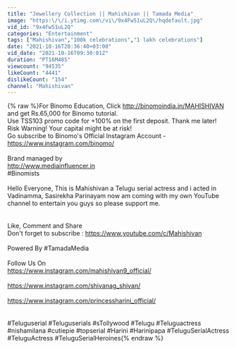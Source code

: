 ```yaml
---
title: "Jewellery Collection || Mahishivan || Tamada Media"
image: "https:\/\/i.ytimg.com\/vi\/9x4Fw51uL2Q\/hqdefault.jpg"
vid_id: "9x4Fw51uL2Q"
categories: "Entertainment"
tags: ["Mahishivan","100k celebrations","1 lakh celebrations"]
date: "2021-10-16T20:36:40+03:00"
vid_date: "2021-10-16T09:30:01Z"
duration: "PT16M48S"
viewcount: "94535"
likeCount: "4441"
dislikeCount: "154"
channel: "Mahishivan"
---
```

{% raw %}For Binomo Education, Click <a rel="nofollow" target="blank" href="http://binomoindia.in/MAHISHIVAN">http://binomoindia.in/MAHISHIVAN</a><br />and get Rs.65,000 for Binomo tutorial.<br />Use TSS103 promo code for +100% on the first deposit. Thank me later!  <br />Risk Warning! Your capital might be at risk!<br />Go subscribe to Binomo's Official Instagram Account - <a rel="nofollow" target="blank" href="https://www.instagram.com/binomo/">https://www.instagram.com/binomo/</a><br /><br />Brand managed by<br /><a rel="nofollow" target="blank" href="http://www.mediainfluencer.in">http://www.mediainfluencer.in</a><br />#Binomists<br /><br />Hello Everyone, This is Mahishivan a Telugu serial actress and i acted in Vadinamma, Sasirekha Parinayam now am coming with my own YouTube channel to entertain you guys so please support me.<br /><br /><br />Like, Comment and Share <br />Don't forget to subscribe : <a rel="nofollow" target="blank" href="https://www.youtube.com/c/Mahishivan">https://www.youtube.com/c/Mahishivan</a><br /><br />Powered By #TamadaMedia<br /><br />Follow Us On <br /><a rel="nofollow" target="blank" href="https://www.instagram.com/mahishivan9_official/">https://www.instagram.com/mahishivan9_official/</a><br /><br /><a rel="nofollow" target="blank" href="https://www.instagram.com/shivanag_shivan/">https://www.instagram.com/shivanag_shivan/</a><br /><br /><a rel="nofollow" target="blank" href="https://www.instagram.com/princessharini_official/">https://www.instagram.com/princessharini_official/</a><br /><br /> <br />#Teluguserial  #Teluguserials #sTollywood #Telugu #Teluguactress #nishamilana #cutiepie #topserial #Harini #Harinipapa #TeluguSerialActress #TeluguActress  #TeluguSerialHeroines{% endraw %}
